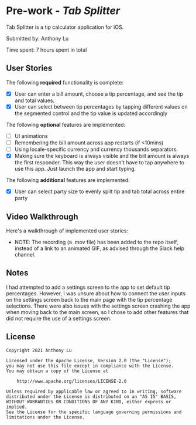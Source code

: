 # Pre-work - *Tab Splitter*

Tab Splitter is a tip calculator application for iOS.

Submitted by: Anthony Lu

Time spent: 7 hours spent in total

## User Stories

The following **required** functionality is complete:

* [X] User can enter a bill amount, choose a tip percentage, and see the tip and total values.
* [X] User can select between tip percentages by tapping different values on the segmented control and the tip value is updated accordingly

The following **optional** features are implemented:

* [ ] UI animations
* [ ] Remembering the bill amount across app restarts (if <10mins)
* [ ] Using locale-specific currency and currency thousands separators.
* [X] Making sure the keyboard is always visible and the bill amount is always the first responder. 
  This way the user doesn't have to tap anywhere to use this app. Just launch the app and start typing.

The following **additional** features are implemented:

- [X] User can select party size to evenly split tip and tab total across entire party

## Video Walkthrough

Here's a walkthrough of implemented user stories:

- NOTE: The recording (a .mov file) has been added to the repo itself, instead of a link to an animated GIF, as advised through the Slack help channel.

## Notes

I had attempted to add a settings screen to the app to set default tip percentages. However, I was unsure about how to connect the user inputs on the settings screen
back to the main page with the tip percentage selections. There were also issues with the settings screen crashing the app when moving back to the main screen,
so I chose to add other features that did not require the use of a settings screen.

## License

    Copyright 2021 Anthony Lu

    Licensed under the Apache License, Version 2.0 (the "License");
    you may not use this file except in compliance with the License.
    You may obtain a copy of the License at

        http://www.apache.org/licenses/LICENSE-2.0

    Unless required by applicable law or agreed to in writing, software
    distributed under the License is distributed on an "AS IS" BASIS,
    WITHOUT WARRANTIES OR CONDITIONS OF ANY KIND, either express or implied.
    See the License for the specific language governing permissions and
    limitations under the License.
